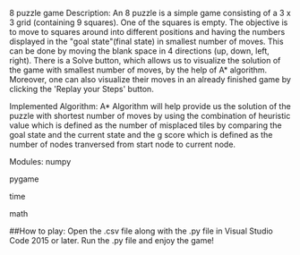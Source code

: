 8 puzzle game
Description:
An 8 puzzle is a simple game consisting of a 3 x 3 grid (containing 9 squares). 
One of the squares is empty. The objective is to move to squares around into different positions and having the numbers displayed in the "goal state"(final state) in smallest number of moves. 
This can be done by moving the blank space in 4 directions (up, down, left, right).
There is a Solve button, which allows us to visualize the solution of the game with smallest number of moves, by the help of A* algorithm. 
Moreover, one can also visualize their moves in an already finished game by clicking the 'Replay your Steps' button.

Implemented Algorithm:
A* Algorithm will help provide us the solution of the puzzle with shortest number of moves by using the combination of heuristic value which is defined as the number of misplaced tiles by comparing the goal state and 
the current state and the g score which is defined as the number of nodes tranversed from start node to current node.

Modules:
numpy


pygame


time


math


##How to play:
Open the .csv file along with the .py file in Visual Studio Code 2015 or later. Run the .py file and enjoy the game!
